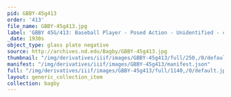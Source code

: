 ```yaml
---
pid: GBBY-45g413
order: '413'
file_name: GBBY-45g413.jpg
label: 'GBBY 45G/413: Baseball Player - Posed Action - Unidentified - c1930s'
_date: 1930s
object_type: glass plate negative
source: http://archives.nd.edu/Bagby/GBBY-45g413.jpg
thumbnail: "/img/derivatives/iiif/images/GBBY-45g413/full/250,/0/default.jpg"
manifest: "/img/derivatives/iiif/images/GBBY-45g413/manifest.json"
full: "/img/derivatives/iiif/images/GBBY-45g413/full/1140,/0/default.jpg"
layout: generic_collection_item
collection: bagby
---
```

